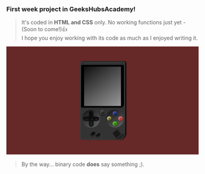 ### First week project in GeeksHubsAcademy!

> It's coded in <b>HTML and CSS</b> only.
No working functions just yet -  (Soon to come!)👍<br>
I hope you enjoy working with its code  as much as I enjoyed writing it.

![Consola](/img/consola.png)

>By the way... binary code <b>does</b> say something ;).
